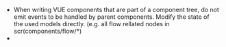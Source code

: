 - When writing VUE components that are part of a component tree, do not emit events to be handled by parent components. Modify the state of the used models directly. (e.g. all flow rellated nodes in scr(components/flow/*) 
- 